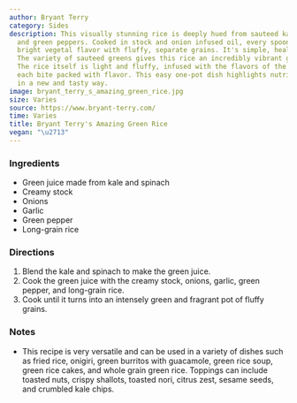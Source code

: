 ```yaml
---
author: Bryant Terry
category: Sides
description: This visually stunning rice is deeply hued from sauteed kale, spinach
  and green peppers. Cooked in stock and onion infused oil, every spoonful yields
  bright vegetal flavor with fluffy, separate grains. It's simple, healthy and delicious.
  The variety of sauteed greens gives this rice an incredibly vibrant green color.
  The rice itself is light and fluffy, infused with the flavors of the greens, making
  each bite packed with flavor. This easy one-pot dish highlights nutritious greens
  in a new and tasty way.
image: bryant_terry_s_amazing_green_rice.jpg
size: Varies
source: https://www.bryant-terry.com/
time: Varies
title: Bryant Terry's Amazing Green Rice
vegan: "\u2713"
---
```

### Ingredients

* Green juice made from kale and spinach
* Creamy stock
* Onions
* Garlic
* Green pepper
* Long-grain rice

### Directions

1. Blend the kale and spinach to make the green juice.
2. Cook the green juice with the creamy stock, onions, garlic, green pepper, and long-grain rice.
3. Cook until it turns into an intensely green and fragrant pot of fluffy grains.

### Notes

- This recipe is very versatile and can be used in a variety of dishes such as fried rice, onigiri, green burritos with guacamole, green rice soup, green rice cakes, and whole grain green rice. Toppings can include toasted nuts, crispy shallots, toasted nori, citrus zest, sesame seeds, and crumbled kale chips.